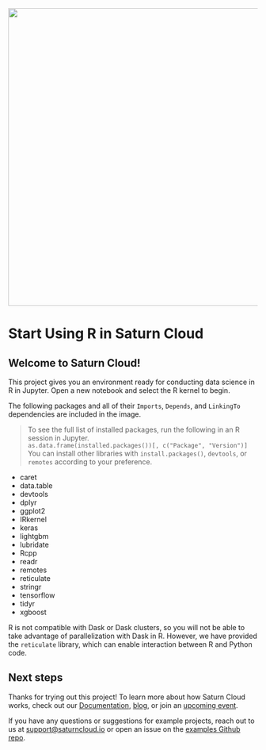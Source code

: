 <img src="https://saturn-public-assets.s3.us-east-2.amazonaws.com/example-resources/saturn.png" width="600" />

# Start Using R in Saturn Cloud
## Welcome to Saturn Cloud!

This project gives you an environment ready for conducting data science in R in Jupyter. Open a new notebook and select the R kernel to begin.

The following packages and all of their `Imports`, `Depends`, and `LinkingTo` dependencies are included in the image.

>To see the full list of installed packages, run the following in an R session in Jupyter.    
> `as.data.frame(installed.packages())[, c("Package", "Version")]`  
> You can install other libraries with `install.packages()`, `devtools`, or `remotes` according to your preference.

* caret
* data.table
* devtools
* dplyr
* ggplot2
* IRkernel
* keras
* lightgbm
* lubridate
* Rcpp
* readr
* remotes
* reticulate
* stringr
* tensorflow
* tidyr
* xgboost 

R is not compatible with Dask or Dask clusters, so you will not be able to take advantage of parallelization with Dask in R. However, we have provided the `reticulate` library, which can enable interaction between R and Python code.

## Next steps

Thanks for trying out this project! To learn more about how Saturn Cloud works, check out our [Documentation](https://www.saturncloud.io/docs/), [blog](https://www.saturncloud.io/s/blog/), or join an [upcoming event](https://www.saturncloud.io/s/events/).

If you have any questions or suggestions for example projects, reach out to us at support@saturncloud.io or open an issue on the [examples Github repo](https://github.com/saturncloud/examples).

